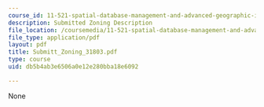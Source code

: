 ```yaml
---
course_id: 11-521-spatial-database-management-and-advanced-geographic-information-systems-spring-2003
description: Submitted Zoning Description
file_location: /coursemedia/11-521-spatial-database-management-and-advanced-geographic-information-systems-spring-2003/db5b4ab3e6506a0e12e280bba18e6092_Submitt_Zoning_31803.pdf
file_type: application/pdf
layout: pdf
title: Submitt_Zoning_31803.pdf
type: course
uid: db5b4ab3e6506a0e12e280bba18e6092

---
```

None